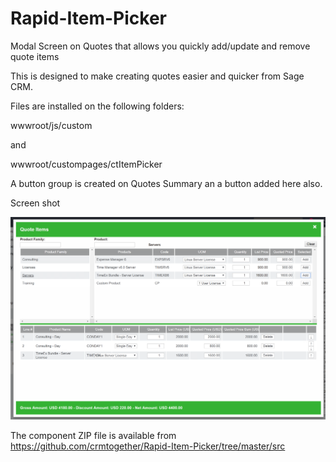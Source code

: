 # Rapid-Item-Picker

Modal Screen on Quotes that allows you quickly add/update and remove quote items

This is designed to make creating quotes easier and quicker from Sage CRM.

Files are installed on the following folders:

  wwwroot/js/custom
  
  and
  
  wwwroot/custompages/ctItemPicker
  
A button group is created on Quotes Summary an a button added here also. 

Screen shot 

<img src="https://github.com/crmtogether/Rapid-Item-Picker/blob/master/RapidItemPicker.png" />


The component ZIP file is available from 
https://github.com/crmtogether/Rapid-Item-Picker/tree/master/src

